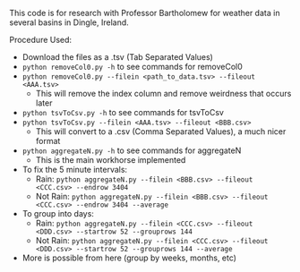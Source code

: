 This code is for research with Professor Bartholomew for weather data in several basins in Dingle, Ireland.

Procedure Used:
- Download the files as a .tsv (Tab Separated Values)
- `python removeCol0.py -h` to see commands for removeCol0
- `python removeCol0.py --filein <path_to_data.tsv> --fileout <AAA.tsv>`
  - This will remove the index column and remove weirdness that occurs later
- `python tsvToCsv.py -h` to see commands for tsvToCsv
- `python tsvToCsv.py --filein <AAA.tsv> --fileout <BBB.csv>`
  - This will convert to a .csv (Comma Separated Values), a much nicer format
- `python aggregateN.py -h` to see commands for aggregateN
    - This is the main workhorse implemented
- To fix the 5 minute intervals:
    - Rain:     `python aggregateN.py --filein <BBB.csv> --fileout <CCC.csv> --endrow 3404`
    - Not Rain: `python aggregateN.py --filein <BBB.csv> --fileout <CCC.csv> --endrow 3404 --average`
- To group into days:
    - Rain:     `python aggregateN.py --filein <CCC.csv> --fileout <DDD.csv> --startrow 52 --grouprows 144`
    - Not Rain: `python aggregateN.py --filein <CCC.csv> --fileout <DDD.csv> --startrow 52 --grouprows 144 --average`
- More is possible from here (group by weeks, months, etc) 
